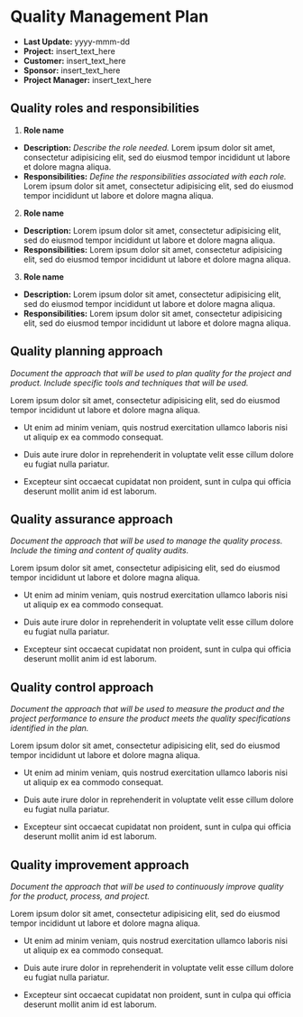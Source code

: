# Quality Management Plan

- **Last Update:** yyyy-mmm-dd
- **Project:** insert_text_here
- **Customer:** insert_text_here
- **Sponsor:** insert_text_here
- **Project Manager:** insert_text_here

## Quality roles and responsibilities

1. **Role name**

  - **Description:** _Describe the role needed._ Lorem ipsum dolor sit amet, consectetur adipisicing elit, sed do eiusmod tempor incididunt ut labore et dolore magna aliqua.
  - **Responsibilities:** _Define the responsibilities associated with each role._ Lorem ipsum dolor sit amet, consectetur adipisicing elit, sed do eiusmod tempor incididunt ut labore et dolore magna aliqua.

2. **Role name**

  - **Description:** Lorem ipsum dolor sit amet, consectetur adipisicing elit, sed do eiusmod tempor incididunt ut labore et dolore magna aliqua.
  - **Responsibilities:** Lorem ipsum dolor sit amet, consectetur adipisicing elit, sed do eiusmod tempor incididunt ut labore et dolore magna aliqua.

3. **Role name**

  - **Description:** Lorem ipsum dolor sit amet, consectetur adipisicing elit, sed do eiusmod tempor incididunt ut labore et dolore magna aliqua.
  - **Responsibilities:** Lorem ipsum dolor sit amet, consectetur adipisicing elit, sed do eiusmod tempor incididunt ut labore et dolore magna aliqua.

## Quality planning approach

_Document the approach that will be used to plan quality for the project and product. Include specific tools and techniques that will be used._

Lorem ipsum dolor sit amet, consectetur adipisicing elit, sed do eiusmod tempor incididunt ut labore et dolore magna aliqua.

- Ut enim ad minim veniam, quis nostrud exercitation ullamco laboris nisi ut aliquip ex ea commodo consequat.

- Duis aute irure dolor in reprehenderit in voluptate velit esse cillum dolore eu fugiat nulla pariatur.

- Excepteur sint occaecat cupidatat non proident, sunt in culpa qui officia deserunt mollit anim id est laborum.

## Quality assurance approach

_Document the approach that will be used to manage the quality process. Include the timing and content of quality audits._

Lorem ipsum dolor sit amet, consectetur adipisicing elit, sed do eiusmod tempor incididunt ut labore et dolore magna aliqua.

- Ut enim ad minim veniam, quis nostrud exercitation ullamco laboris nisi ut aliquip ex ea commodo consequat.

- Duis aute irure dolor in reprehenderit in voluptate velit esse cillum dolore eu fugiat nulla pariatur.

- Excepteur sint occaecat cupidatat non proident, sunt in culpa qui officia deserunt mollit anim id est laborum.

## Quality control approach

_Document the approach that will be used to measure the product and the project performance to ensure the product meets the quality specifications identified in the plan._

Lorem ipsum dolor sit amet, consectetur adipisicing elit, sed do eiusmod tempor incididunt ut labore et dolore magna aliqua.

- Ut enim ad minim veniam, quis nostrud exercitation ullamco laboris nisi ut aliquip ex ea commodo consequat.

- Duis aute irure dolor in reprehenderit in voluptate velit esse cillum dolore eu fugiat nulla pariatur.

- Excepteur sint occaecat cupidatat non proident, sunt in culpa qui officia deserunt mollit anim id est laborum.

## Quality improvement approach

_Document the approach that will be used to continuously improve quality for the product, process, and project._

Lorem ipsum dolor sit amet, consectetur adipisicing elit, sed do eiusmod tempor incididunt ut labore et dolore magna aliqua.

- Ut enim ad minim veniam, quis nostrud exercitation ullamco laboris nisi ut aliquip ex ea commodo consequat.

- Duis aute irure dolor in reprehenderit in voluptate velit esse cillum dolore eu fugiat nulla pariatur.

- Excepteur sint occaecat cupidatat non proident, sunt in culpa qui officia deserunt mollit anim id est laborum.
